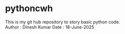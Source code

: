 # pythoncwh
This is my git hub repository to story basic python code.
<br>
Author : Dinesh Kumar
Date : 18-June-2025